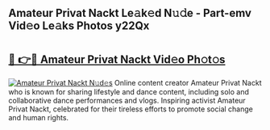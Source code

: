 ## Amateur Privat Nackt Le𝚊k𝚎d N𝚞𝚍e - Part-emv Vid𝚎o Le𝚊ks Photos y22Qx

# <h2><a href="http://fb020l.evod.top/?m=Amateur+Privat+Nackt">🔗 👉🔴 Amateur Privat Nackt Vid𝚎o Ph𝚘t𝚘s</a></h2>

[![Amateur Privat Nackt N𝚞d𝚎s](https://i.imgur.com/8V9OHl7.gif)](http://fb020l.evod.top/?m=Amateur+Privat+Nackt)
Online content creator Amateur Privat Nackt who is known for sharing lifestyle and dance content, including solo and collaborative dance performances and vlogs. Inspiring activist Amateur Privat Nackt, celebrated for their tireless efforts to promote social change and human rights. 
